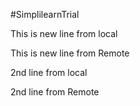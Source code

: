 #SimplilearnTrial



This is new line from local

This is new line from Remote

2nd line from local

2nd line from Remote

